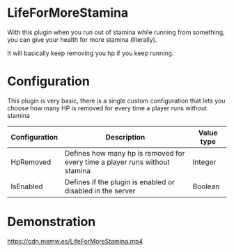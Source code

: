 # LifeForMoreStamina

With this plugin when you run out of stamina while running from something, you can give your health for more stamina (literally).

It will basically keep removing you hp if you keep running.

# Configuration

This plugin is very basic, there is a single custom configuration that lets you choose how many HP is removed for every time a player runs without stamina


| Configuration | Description                                                                 | Value type |
|---------------|-----------------------------------------------------------------------------|------------|
| HpRemoved     | Defines how many hp is removed for every time a player runs without stamina | Integer    |
| IsEnabled     | Defines if the plugin is enabled or disabled in the server                  | Boolean    |

# Demonstration

https://cdn.memw.es/LifeForMoreStamina.mp4
